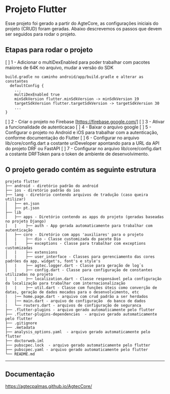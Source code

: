 # Projeto Flutter

Esse projeto foi gerado a partir do AgteCore, as configurações iniciais do projeto (CRUD) foram geradas.
Abaixo descrevemos os passos que devem ser seguidos para rodar o projeto.

## Etapas para rodar o projeto

[ ] 1 - Adicionar o multiDexEnabled para poder trabalhar com pacotes maiores de 64K no arquivo, mudar a versão do SDK

```code
build.gradle no caminho android/app/build.gradle e alterar as constantes
  defaultConfig {
    ...
    multiDexEnabled true
    minSdkVersion flutter.minSdkVersion -> minSdkVersion 19
    targetSdkVersion flutter.targetSdkVersion -> targetSdkVersion 30
    ...
}
```

[ ] 2 - Criar o projeto no Firebase [https://firebase.google.com/]
[ ] 3 - Ativar a funcionalidade de autenticacao
[ ] 4 - Baixar o arquivo google
[ ] 5 - Configurar o projeto no Android e iOS para trabalhar com a autenticação, conforme documentação do Flutter
[ ] 6 - Configurar no arquivo lib/core/config.dart a costante uriDeveloper apontando para a URL da API do projeto DRF ou FastAPI
[ ] 7 - Configurar no arquivo lib/core/config.dart a costante DRFToken para o token de ambiente de desenvolvimento.

## O projeto gerado contém as seguinte estrutura

```code
projeto flutter
├── android - diretório padrão do android
├── ios - diretório padrão do ios
├── lang - diretório contendo arquivos de tradução (caso queira utilizar)
│   ├── en.json
│   ├── pt.json
├── lib
│   ├── apps - Diretório contendo as apps do projeto (geradas baseadas no projeto Django)
│   |    ├── auth - App gerada automaticamente para trabalhar com autenticação
│   ├── core - Diretório com apps 'auxiliares' para o projeto
│   |    ├── dio - Classe customizada do pacote Dio
│   |    ├── exceptions - Classe para trabalhar com exceptions customizadas
│   |    ├── extensions
│   |    ├── user_interface - Classes para gerenciamento das cores padrões da app, widget's, font's e style's
│   |    ├── agtec.logger.dart - Classe para geração de log´s
│   |    ├── config.dart - Classe para configuração de constantes utilizadas no projeto
│   |    ├── localization.dart - Classe responsável pela configuração da localização para trabalhar com internacionalização
│   |    ├── util.dart - Classe com funções úteis como converção de datas, geração de dados mocados para o desenvolvimento, etc
│   |── home.page.dart - arquivo com crud padrão a ser herdados
|   |── main.dart - arquivo de configuração  do banco de dados
|   └── routers.dart - arquivos de configuração de seguranca
├── .flutter-plugins - arquivo gerado automaticamente pelo flutter
├── .flutter-plugins-dependencies  - arquivo gerado automaticamente pelo flutter
├── .gitignore
├── .metadata
├── analysis_options.yaml  - arquivo gerado automaticamente pelo flutter
├── doctorweb.iml
├── pubscpec.lock  - arquivo gerado automaticamente pelo flutter
├── pubscpec.yaml - arquivo gerado automaticamente pelo flutter
└── README.md

```

----

## Documentação

<https://agtecpalmas.github.io/AgtecCore/>
